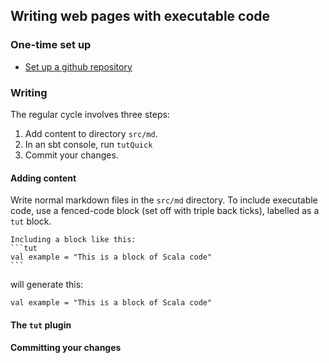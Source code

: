 ## Writing web pages with executable code


### One-time set up

- [Set up a github repository](setup)

### Writing

The regular cycle involves three steps:

1.  Add content to directory `src/md`.
2.  In an sbt console, run `tutQuick`
3.  Commit your changes.


#### Adding content

Write normal markdown files in the `src/md` directory.  To include executable code, use a fenced-code block (set off with triple back ticks), labelled as a `tut` block.




    Including a block like this:
    ```tut
    val example = "This is a block of Scala code"
    ```


will generate this:


```tut
val example = "This is a block of Scala code"
```

#### The `tut` plugin


#### Committing your changes
